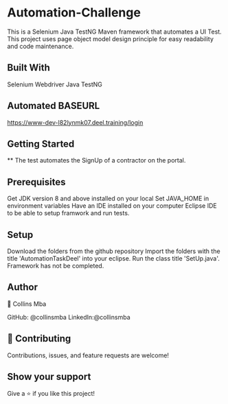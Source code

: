 # Automation-Challenge
This is a Selenium Java TestNG Maven framework that automates a UI Test. This project uses page object model design principle for easy readability and code maintenance.

## Built With
Selenium Webdriver
Java
TestNG
## Automated BASEURL
https://www-dev-l82lynmk07.deel.training/login
## Getting Started
** The test automates the SignUp of a contractor on the portal.
## Prerequisites
Get JDK version 8 and above installed on your local
Set JAVA_HOME in environment variables
Have an IDE installed on your computer Eclipse IDE to be able to setup framwork and run tests.
## Setup
Download the folders from the github repository
Import the folders with the title 'AutomationTaskDeel' into your eclipse.
Run the class title 'SetUp.java'.
Framework has not be completed.

## Author
👤 Collins Mba

GitHub: @collinsmba
LinkedIn:@collinsmba
## 🤝 Contributing
Contributions, issues, and feature requests are welcome!

## Show your support
Give a ⭐️ if you like this project!
